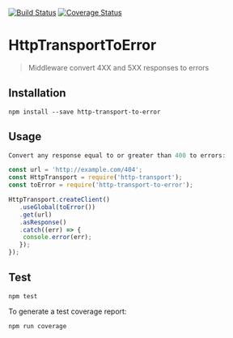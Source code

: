 [![Build Status](https://travis-ci.org/nspragg/http-transport-to-error.svg)](https://travis-ci.org/nspragg/http-transport-to-error) [![Coverage Status](https://coveralls.io/repos/github/nspragg/http-transport-to-error/badge.svg?branch=master)](https://coveralls.io/github/nspragg/http-transport-to-error?branch=master)

# HttpTransportToError

> Middleware convert 4XX and 5XX responses to errors

## Installation

```
npm install --save http-transport-to-error
```

## Usage

```js
Convert any response equal to or greater than 400 to errors: 

const url = 'http://example.com/404';
const HttpTransport = require('http-transport');
const toError = require('http-transport-to-error');

HttpTransport.createClient()
   .useGlobal(toError())
   .get(url)
   .asResponse()
   .catch((err) => {
    console.error(err);
   });
});
```

## Test

```
npm test
```

To generate a test coverage report:

```
npm run coverage
```
